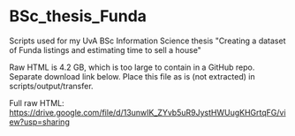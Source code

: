 # BSc_thesis_Funda
Scripts used for my UvA BSc Information Science thesis "Creating a dataset of Funda listings and estimating time to sell a house"

Raw HTML is 4.2 GB, which is too large to contain in a GitHub repo. Separate download link below. Place this file as is (not extracted) in scripts/output/transfer.

Full raw HTML: https://drive.google.com/file/d/13unwIK_ZYvb5uR9JystHWUugKHGrtqFG/view?usp=sharing
